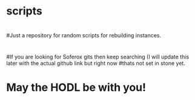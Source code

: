 # scripts
#
#
#
#Just a repository for random scripts for rebuilding instances.
#
#
#
#
#
#If you are looking for Soferox gits then keep searching (I will update this later with the actual github link but right now
#thats not set in stone yet.
#
#
#
#
#
#
#
# May the HODL be with you!
